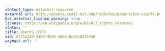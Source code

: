 ```yaml
---
content_type: external-resource
external_url: http://people.csail.mit.edu/nickolai/papers/kim-userfs.pdf
has_external_license_warning: true
license: https://en.wikipedia.org/wiki/All_rights_reserved
status: ''
title: UserFS (PDF)
uid: 07715339-3183-4b09-ad88-8cd4c01f5d38
wayback_url: ''
---
```

